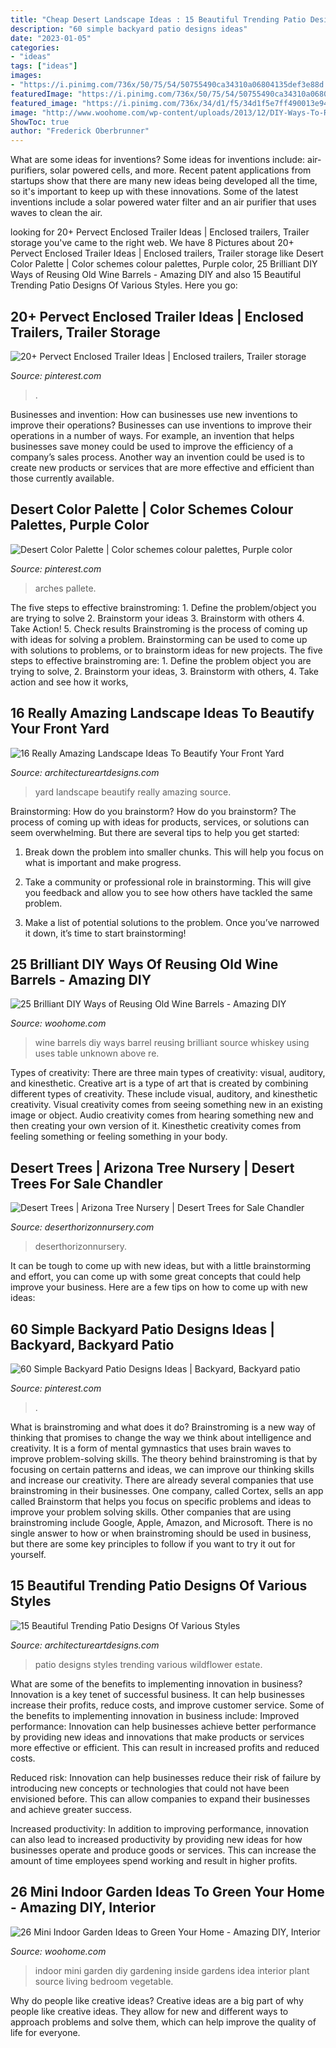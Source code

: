 ```yaml
---
title: "Cheap Desert Landscape Ideas : 15 Beautiful Trending Patio Designs Of Various Styles"
description: "60 simple backyard patio designs ideas"
date: "2023-01-05"
categories:
- "ideas"
tags: ["ideas"]
images:
- "https://i.pinimg.com/736x/50/75/54/50755490ca34310a06804135def3e88d.jpg"
featuredImage: "https://i.pinimg.com/736x/50/75/54/50755490ca34310a06804135def3e88d.jpg"
featured_image: "https://i.pinimg.com/736x/34/d1/f5/34d1f5e7ff490013e94e8a74024ddea7.jpg"
image: "http://www.woohome.com/wp-content/uploads/2013/12/DIY-Ways-To-Re-Use-Wine-Barrels-17-2.jpg"
ShowToc: true
author: "Frederick Oberbrunner"
---
```



What are some ideas for inventions?
Some ideas for inventions include: air-purifiers, solar powered cells, and more. Recent patent applications from startups show that there are many new ideas being developed all the time, so it's important to keep up with these innovations. Some of the latest inventions include a solar powered water filter and an air purifier that uses waves to clean the air.

	

		
looking for 20+ Pervect Enclosed Trailer Ideas | Enclosed trailers, Trailer storage you've came to the right web. We have 8 Pictures about 20+ Pervect Enclosed Trailer Ideas | Enclosed trailers, Trailer storage like Desert Color Palette | Color schemes colour palettes, Purple color, 25 Brilliant DIY Ways of Reusing Old Wine Barrels - Amazing DIY and also 15 Beautiful Trending Patio Designs Of Various Styles. Here you go:
		
    
## 20+ Pervect Enclosed Trailer Ideas | Enclosed Trailers, Trailer Storage

<img loading=lazy src="https://i.pinimg.com/736x/e9/eb/4f/e9eb4f7a6e4f75ef82a4e0d9280613dd.jpg" onerror="this.onerror=null;this.src='https://tse3.mm.bing.net/th?id=OIP.SqQGbbLt8R6uyqTPYBnm5gHaFj&amp;pid=15.1';" alt="20+ Pervect Enclosed Trailer Ideas | Enclosed trailers, Trailer storage">

_Source: pinterest.com_

>. 

	

Businesses and invention: How can businesses use new inventions to improve their operations?
Businesses can use inventions to improve their operations in a number of ways. For example, an invention that helps businesses save money could be used to improve the efficiency of a company’s sales process. Another way an invention could be used is to create new products or services that are more effective and efficient than those currently available.

    
## Desert Color Palette | Color Schemes Colour Palettes, Purple Color

<img loading=lazy src="https://i.pinimg.com/736x/50/75/54/50755490ca34310a06804135def3e88d.jpg" onerror="this.onerror=null;this.src='https://tse1.mm.bing.net/th?id=OIP.OMnwRmz5z8m02h1alBQ0jAHaLH&amp;pid=15.1';" alt="Desert Color Palette | Color schemes colour palettes, Purple color">

_Source: pinterest.com_

>arches pallete. 

	

The five steps to effective brainstroming: 1. Define the problem/object you are trying to solve 2. Brainstorm your ideas 3. Brainstorm with others 4. Take Action! 5. Check results
Brainstroming is the process of coming up with ideas for solving a problem. Brainstorming can be used to come up with solutions to problems, or to brainstorm ideas for new projects. The five steps to effective brainstroming are: 1. Define the problem object you are trying to solve, 2. Brainstorm your ideas, 3. Brainstorm with others, 4. Take action and see how it works, 
    
## 16 Really Amazing Landscape Ideas To Beautify Your Front Yard

<img loading=lazy src="https://www.architectureartdesigns.com/wp-content/uploads/2017/03/3-6-630x471.jpg" onerror="this.onerror=null;this.src='https://tse3.mm.bing.net/th?id=OIP.WPXIQlSjd7Qjpk37XrPxmgHaFi&amp;pid=15.1';" alt="16 Really Amazing Landscape Ideas To Beautify Your Front Yard">

_Source: architectureartdesigns.com_

>yard landscape beautify really amazing source. 

	

Brainstorming: How do you brainstorm?
How do you brainstorm? The process of coming up with ideas for products, services, or solutions can seem overwhelming. But there are several tips to help you get started:
1. Break down the problem into smaller chunks. This will help you focus on what is important and make progress.

2. Take a community or professional role in brainstorming. This will give you feedback and allow you to see how others have tackled the same problem.

3. Make a list of potential solutions to the problem. Once you’ve narrowed it down, it’s time to start brainstorming!

    
## 25 Brilliant DIY Ways Of Reusing Old Wine Barrels - Amazing DIY

<img loading=lazy src="http://www.woohome.com/wp-content/uploads/2013/12/DIY-Ways-To-Re-Use-Wine-Barrels-17-2.jpg" onerror="this.onerror=null;this.src='https://tse2.mm.bing.net/th?id=OIP.6XwPg63DxlD0lkRxx5iwwwHaJ4&amp;pid=15.1';" alt="25 Brilliant DIY Ways of Reusing Old Wine Barrels - Amazing DIY">

_Source: woohome.com_

>wine barrels diy ways barrel reusing brilliant source whiskey using uses table unknown above re. 

	

Types of creativity: There are three main types of creativity: visual, auditory, and kinesthetic.
Creative art is a type of art that is created by combining different types of creativity. These include visual, auditory, and kinesthetic creativity. Visual creativity comes from seeing something new in an existing image or object. Audio creativity comes from hearing something new and then creating your own version of it. Kinesthetic creativity comes from feeling something or feeling something in your body.

    
## Desert Trees | Arizona Tree Nursery | Desert Trees For Sale Chandler

<img loading=lazy src="https://deserthorizonnursery.com/wp-content/uploads/2017/04/desert-museum-cercidium-hybrid-p1050809-500x500.jpg" onerror="this.onerror=null;this.src='https://tse1.mm.bing.net/th?id=OIP.rgbmNaCBbdNThO3o1xJVOAHaHa&amp;pid=15.1';" alt="Desert Trees | Arizona Tree Nursery | Desert Trees for Sale Chandler">

_Source: deserthorizonnursery.com_

>deserthorizonnursery. 

	

It can be tough to come up with new ideas, but with a little brainstorming and effort, you can come up with some great concepts that could help improve your business. Here are a few tips on how to come up with new ideas: 

    
## 60 Simple Backyard Patio Designs Ideas | Backyard, Backyard Patio

<img loading=lazy src="https://i.pinimg.com/736x/34/d1/f5/34d1f5e7ff490013e94e8a74024ddea7.jpg" onerror="this.onerror=null;this.src='https://tse1.mm.bing.net/th?id=OIP.B7BUcLCp-xaBQ4vI92-TxQHaL-&amp;pid=15.1';" alt="60 Simple Backyard Patio Designs Ideas | Backyard, Backyard patio">

_Source: pinterest.com_

>. 

	

What is brainstroming and what does it do?
Brainstroming is a new way of thinking that promises to change the way we think about intelligence and creativity. It is a form of mental gymnastics that uses brain waves to improve problem-solving skills. The theory behind brainstroming is that by focusing on certain patterns and ideas, we can improve our thinking skills and increase our creativity.
There are already several companies that use brainstroming in their businesses. One company, called Cortex, sells an app called Brainstorm that helps you focus on specific problems and ideas to improve your problem solving skills. Other companies that are using brainstroming include Google, Apple, Amazon, and Microsoft. There is no single answer to how or when brainstroming should be used in business, but there are some key principles to follow if you want to try it out for yourself.

    
## 15 Beautiful Trending Patio Designs Of Various Styles

<img loading=lazy src="http://www.architectureartdesigns.com/wp-content/uploads/2014/09/15-Beautiful-Trending-Patio-Designs-Of-Various-Styles-5-630x947.jpg" onerror="this.onerror=null;this.src='https://tse4.mm.bing.net/th?id=OIP.y6N4YL3cNNTMvP8IBbP8JgHaLI&amp;pid=15.1';" alt="15 Beautiful Trending Patio Designs Of Various Styles">

_Source: architectureartdesigns.com_

>patio designs styles trending various wildflower estate. 

	

What are some of the benefits to implementing innovation in business?
Innovation is a key tenet of successful business. It can help businesses increase their profits, reduce costs, and improve customer service. Some of the benefits to implementing innovation in business include: 
Improved performance: Innovation can help businesses achieve better performance by providing new ideas and innovations that make products or services more effective or efficient. This can result in increased profits and reduced costs. 

Reduced risk: Innovation can help businesses reduce their risk of failure by introducing new concepts or technologies that could not have been envisioned before. This can allow companies to expand their businesses and achieve greater success. 

Increased productivity: In addition to improving performance, innovation can also lead to increased productivity by providing new ideas for how businesses operate and produce goods or services. This can increase the amount of time employees spend working and result in higher profits.

    
## 26 Mini Indoor Garden Ideas To Green Your Home - Amazing DIY, Interior

<img loading=lazy src="http://www.woohome.com/wp-content/uploads/2014/03/Mini-Indoor-Gardening-25.jpg" onerror="this.onerror=null;this.src='https://tse4.mm.bing.net/th?id=OIP.nZIcHyFdWDpxEEyhYzniHwHaPd&amp;pid=15.1';" alt="26 Mini Indoor Garden Ideas to Green Your Home - Amazing DIY, Interior">

_Source: woohome.com_

>indoor mini garden diy gardening inside gardens idea interior plant source living bedroom vegetable. 

	

Why do people like creative ideas?
Creative ideas are a big part of why people like creative ideas. They allow for new and different ways to approach problems and solve them, which can help improve the quality of life for everyone.

